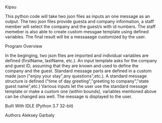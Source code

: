 Kipsu

This python code will take two json files as inputs an one message as an output. The two json files provide guesta and company information, a
staff member will select the company and the guest/s with id numbers. The staff memeber is also able to create custom messgae template using defined variables.
The final result will be a messaaage customized by the user.

Program Overview

In the beginging, two json files are imported and individual variables are defined (firstName, lastName, etc.).
An input template asks for the company and guest ID, assuming that they are known and used to define the company and the guest.
Standard message parts are defined in a custom made json ("enjoy your stay",any questions",etc.).
A standard message structure is defined ("time of day greeting","greeting to company","state guest name",etc.)
Various inputs let the user use the standard message template or make a custom one (within bounds), variables mentioned above can be changed ass well.
The message is displayed to the user.


Built With
IDLE (Python 3.7 32-bit)

Authors
Aleksey Garbaly
